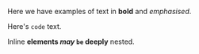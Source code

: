 Here we have examples of text in **bold** and *emphasised*.

Here's `code` text.

Inline **elements *may* `be` deeply** nested.

